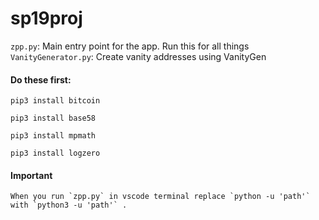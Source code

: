 # sp19proj

`zpp.py`: Main entry point for the app. Run this for all things
`VanityGenerator.py`: Create vanity addresses using VanityGen

#### Do these first:

    pip3 install bitcoin

    pip3 install base58

    pip3 install mpmath

    pip3 install logzero


#### Important
    When you run `zpp.py` in vscode terminal replace `python -u 'path'` with `python3 -u 'path'` . 
